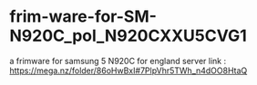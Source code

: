 # frim-ware-for-SM-N920C_pol_N920CXXU5CVG1
a frimware for samsung 5 N920C for england server
link : https://mega.nz/folder/86oHwBxI#7PlpVhr5TWh_n4dOO8HtaQ
